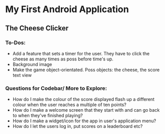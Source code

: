 # My First Android Application

## The Cheese Clicker 

### To-Dos:
* Add a feature that sets a timer for the user. They have to click the cheese as many times as poss before time's up.
* Background image
* Make the game object-orientated. Poss objects: the cheese, the score text view 

### Questions for Codebar/ More to Explore:
* How do I make the colour of the score displayed flash up a different colour when the user reaches a multiple of ten points?
* How do I make a welcome screen that they start with and can go back to when they've finished playing?
* How do I make a widget/icon for the app in user's application menu?
* How do I let the users log in, put scores on a leaderboard etc?
